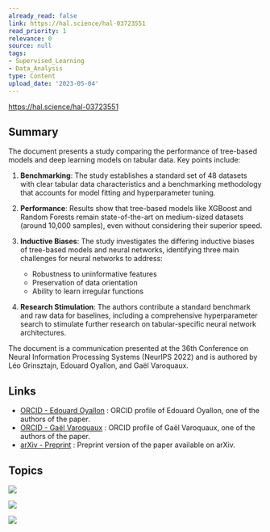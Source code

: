 ```yaml
---
already_read: false
link: https://hal.science/hal-03723551
read_priority: 1
relevance: 0
source: null
tags:
- Supervised_Learning
- Data_Analysis
type: Content
upload_date: '2023-05-04'
---
```


https://hal.science/hal-03723551
## Summary

The document presents a study comparing the performance of tree-based models and deep learning models on tabular data. Key points include:

1. **Benchmarking**: The study establishes a standard set of 48 datasets with clear tabular data characteristics and a benchmarking methodology that accounts for model fitting and hyperparameter tuning.

2. **Performance**: Results show that tree-based models like XGBoost and Random Forests remain state-of-the-art on medium-sized datasets (around 10,000 samples), even without considering their superior speed.

3. **Inductive Biases**: The study investigates the differing inductive biases of tree-based models and neural networks, identifying three main challenges for neural networks to address:
   - Robustness to uninformative features
   - Preservation of data orientation
   - Ability to learn irregular functions

4. **Research Stimulation**: The authors contribute a standard benchmark and raw data for baselines, including a comprehensive hyperparameter search to stimulate further research on tabular-specific neural network architectures.

The document is a communication presented at the 36th Conference on Neural Information Processing Systems (NeurIPS 2022) and is authored by Léo Grinsztajn, Edouard Oyallon, and Gaël Varoquaux.
## Links

- [ORCID - Edouard Oyallon](https://orcid.org/0000-0002-4826-7527) : ORCID profile of Edouard Oyallon, one of the authors of the paper.
- [ORCID - Gaël Varoquaux](https://orcid.org/0000-0003-1076-5122) : ORCID profile of Gaël Varoquaux, one of the authors of the paper.
- [arXiv - Preprint](https://arxiv.org/abs/2207.08815) : Preprint version of the paper available on arXiv.

## Topics

![](topics/Model/XGBoost)

![](topics/Model/Random%20Forests)

![](topics/Concept/Gradient%20Boosted%20Trees)